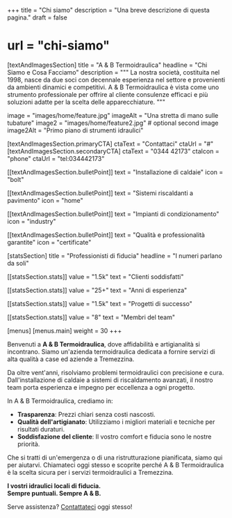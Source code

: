 
+++
title = "Chi siamo"
description = "Una breve descrizione di questa pagina."
draft = false
# url = "chi-siamo"

[textAndImagesSection]
  title = "A & B Termoidraulica"
  headline = "Chi Siamo e Cosa Facciamo"
  description = """
  La nostra società, costituita nel 1998, nasce da due soci con decennale esperienza nel settore e provenienti da ambienti dinamici e competitivi. A & B Termoidraulica è vista come uno strumento professionale per offrire al cliente consulenze efficaci e più soluzioni adatte per la scelta delle apparecchiature. 
  """

  image = "images/home/feature.jpg"
  imageAlt = "Una stretta di mano sulle tubature"
  image2 = "images/home/feature2.jpg" # optional second image
  image2Alt = "Primo piano di strumenti idraulici"

  [textAndImagesSection.primaryCTA]
    ctaText = "Contattaci"
    ctaUrl = "#"
  [textAndImagesSection.secondaryCTA]
    ctaText = "0344 42173"
    ctaIcon = "phone"
    ctaUrl = "tel:034442173"

  [[textAndImagesSection.bulletPoint]]
    text = "Installazione di caldaie"
    icon = "bolt"

  [[textAndImagesSection.bulletPoint]]
    text = "Sistemi riscaldanti a pavimento"
    icon = "home"

  [[textAndImagesSection.bulletPoint]]
    text = "Impianti di condizionamento"
    icon = "industry"

  [[textAndImagesSection.bulletPoint]]
    text = "Qualità e professionalità garantite"
    icon = "certificate"

[statsSection]
  title = "Professionisti di fiducia"
  headline = "I numeri parlano da soli"

  [[statsSection.stats]]
    value = "1.5k"
    text = "Clienti soddisfatti"

  [[statsSection.stats]]
    value = "25+"
    text = "Anni di esperienza"

  [[statsSection.stats]]
    value = "1.5k"
    text = "Progetti di successo"

  [[statsSection.stats]]
    value = "8"
    text = "Membri del team"
  
[menus]
  [menus.main]
    weight = 30
+++

Benvenuti a **A & B Termoidraulica**, dove affidabilità e artigianalità si incontrano. Siamo un'azienda termoidraulica dedicata a fornire servizi di alta qualità a case ed aziende a Tremezzina.

Da oltre vent'anni, risolviamo problemi termoidraulici con precisione e cura. Dall'installazione di caldaie a sistemi di riscaldamento avanzati, il nostro team porta esperienza e impegno per eccellenza a ogni progetto.

In A & B Termoidraulica, crediamo in:
- **Trasparenza**: Prezzi chiari senza costi nascosti.
- **Qualità dell'artigianato**: Utilizziamo i migliori materiali e tecniche per risultati duraturi.
- **Soddisfazione del cliente**: Il vostro comfort e fiducia sono le nostre priorità.

Che si tratti di un'emergenza o di una ristrutturazione pianificata, siamo qui per aiutarvi. Chiamateci oggi stesso e scoprite perché A & B Termoidraulica è la scelta sicura per i servizi termoidraulici a Tremezzina.

**I vostri idraulici locali di fiducia.**  
**Sempre puntuali. Sempre A & B.**

Serve assistenza? [Contattateci](#) oggi stesso!
